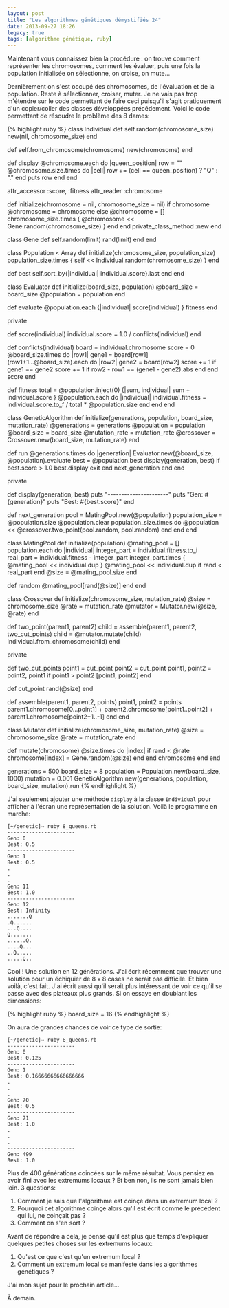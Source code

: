 ```yaml
---
layout: post
title: "Les algorithmes génétiques démystifiés 24"
date: 2013-09-27 18:26
legacy: true
tags: [algorithme génétique, ruby]
---
```




Maintenant vous connaissez bien la procédure : on trouve comment représenter
les chromosomes, comment les évaluer, puis une fois la population
initialisée on sélectionne, on croise, on mute…

<!-- more -->

Dernièrement on s'est occupé des chromosomes, de l'évaluation et de la
population. Reste à sélectionner, croiser, muter.
Je ne vais pas trop m'étendre sur le code permettant de faire ceci puisqu'il
s'agit pratiquement d'un copier/coller des classes développées
précédement. Voici le code permettant de résoudre le problème des
8 dames:

{% highlight ruby %}
class Individual
  def self.random(chromosome_size)
    new(nil, chromosome_size)
  end

  def self.from_chromosome(chromosome)
    new(chromosome)
  end

  def display
    @chromosome.each do |queen_position|
      row = ""
      @chromosome.size.times do |cell|
        row += (cell == queen_position) ? "Q" : "."
      end
      puts row
    end
  end

  attr_accessor :score, :fitness
  attr_reader :chromosome

  def initialize(chromosome = nil, chromosome_size = nil)
    if chromosome
      @chromosome = chromosome
    else
      @chromosome = []
      chromosome_size.times { @chromosome << Gene.random(chromosome_size) }
    end
  end
  private_class_method :new
end

class Gene
  def self.random(limit)
    rand(limit)
  end
end

class Population < Array
  def initialize(chromosome_size, population_size)
    population_size.times { self << Individual.random(chromosome_size) }
  end

  def best
    self.sort_by{|individual| individual.score}.last
  end
end

class Evaluator
  def initialize(board_size, population)
    @board_size = board_size
    @population = population
  end

  def evaluate
    @population.each {|individual| score(individual) }
    fitness
  end

  private

  def score(individual)
    individual.score = 1.0 / conflicts(individual)
  end

  def conflicts(individual)
    board = individual.chromosome
    score = 0
    @board_size.times do |row1|
      gene1 = board[row1]
      (row1+1...@board_size).each do |row2|
        gene2 = board[row2]
        score += 1 if gene1 == gene2
        score += 1 if row2 - row1 == (gene1 - gene2).abs
      end
    end
    score
  end

  def fitness
    total = @population.inject(0) {|sum, individual| sum + individual.score }
    @population.each do |individual|
      individual.fitness = individual.score.to_f / total * @population.size
    end
  end
end

class GeneticAlgorithm
  def initialize(generations, population, board_size, mutation_rate)
    @generations = generations
    @population = population
    @board_size = board_size
    @mutation_rate = mutation_rate
    @crossover = Crossover.new(board_size, mutation_rate)
  end

  def run
    @generations.times do |generation|
      Evaluator.new(@board_size, @population).evaluate
      best = @population.best
      display(generation, best)
      if best.score > 1.0
        best.display
        exit
      end
      next_generation
    end
  end

  private

  def display(generation, best)
    puts "----------------------"
    puts "Gen: #{generation}"
    puts "Best: #{best.score}"
  end

  def next_generation
    pool = MatingPool.new(@population)
    population_size = @population.size
    @population.clear
    population_size.times do
      @population << @crossover.two_point(pool.random, pool.random)
    end
  end
end

class MatingPool
  def initialize(population)
    @mating_pool = []
    population.each do |individual|
      integer_part = individual.fitness.to_i
      real_part = individual.fitness - integer_part
      integer_part.times { @mating_pool << individual.dup }
      @mating_pool << individual.dup if rand < real_part
    end
    @size = @mating_pool.size
  end

  def random
    @mating_pool[rand(@size)]
  end
end

class Crossover
  def initialize(chromosome_size, mutation_rate)
    @size = chromosome_size
    @rate = mutation_rate
    @mutator = Mutator.new(@size, @rate)
  end

  def two_point(parent1, parent2)
    child = assemble(parent1, parent2, two_cut_points)
    child = @mutator.mutate(child)
    Individual.from_chromosome(child)
  end

  private

  def two_cut_points
    point1 = cut_point
    point2 = cut_point
    point1, point2 = point2, point1 if point1 > point2
    [point1, point2]
  end

  def cut_point
    rand(@size)
  end

  def assemble(parent1, parent2, points)
    point1, point2 = points
    parent1.chromosome[0...point1] + 
      parent2.chromosome[point1..point2] +
      parent1.chromosome[point2+1..-1]
  end
end

class Mutator
  def initialize(chromosome_size, mutation_rate)
    @size = chromosome_size
    @rate = mutation_rate
  end

  def mutate(chromosome)
    @size.times do |index|
      if rand < @rate
        chromosome[index] = Gene.random(@size)
      end
    end
    chromosome
  end
end

generations = 500
board_size = 8
population = Population.new(board_size, 1000)
mutation = 0.001
GeneticAlgorithm.new(generations, population, board_size, mutation).run
{% endhighlight %}

J'ai seulement ajouter une méthode `display` à la classe `Individual` pour
afficher à l'écran une représentation de la solution. Voilà le programme
en marche:

    [~/genetic]⇒ ruby 8_queens.rb 
    ----------------------
    Gen: 0
    Best: 0.5
    ----------------------
    Gen: 1
    Best: 0.5
    .
    .
    .
    Gen: 11
    Best: 1.0
    ----------------------
    Gen: 12
    Best: Infinity
    .......Q
    .Q......
    ...Q....
    Q.......
    ......Q.
    ....Q...
    ..Q.....
    .....Q..

Cool ! Une solution en 12 générations. J'ai écrit récemment que trouver
une solution pour un échiquier de 8 x 8 cases ne serait pas difficile.
Et bien voilà, c'est fait. J'ai écrit aussi qu'il serait plus intéressant de
voir ce qu'il se passe avec des plateaux plus grands. Si on essaye en
doublant les dimensions:

{% highlight ruby %}
board_size = 16
{% endhighlight %}

On aura de grandes chances de voir ce type de sortie:

    [~/genetic]⇒ ruby 8_queens.rb 
    ----------------------
    Gen: 0
    Best: 0.125
    ----------------------
    Gen: 1
    Best: 0.16666666666666666
    .
    .
    .
    Gen: 70
    Best: 0.5
    ----------------------
    Gen: 71
    Best: 1.0
    .
    .
    .
    ----------------------
    Gen: 499
    Best: 1.0

Plus de 400 générations coincées sur le même résultat. Vous pensiez en
avoir fini avec les extremums locaux ? Et ben non, ils ne sont jamais
bien loin. 3 questions:

1. Comment je sais que l'algorithme est coinçé dans un extremum local ?
2. Pourquoi cet algorithme coinçe alors qu'il est écrit comme le
   précédent qui lui, ne coinçait pas ?
3. Comment on s'en sort ?

Avant de répondre à cela, je pense qu'il est plus que temps d'expliquer
quelques petites choses sur les extremums locaux:

1. Qu'est ce que c'est qu'un extremum local ?
2. Comment un extremum local se manifeste dans les algorithmes génétiques ?

J'ai mon sujet pour le prochain article…





À demain.



